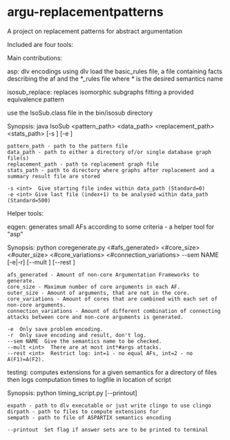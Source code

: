 # argu-replacementpatterns
A project on replacement patterns for abstract argumentation

Included are four tools:

Main contributions:

asp:
dlv encodings
using dlv load the basic_rules file, a file containing facts describing the af and the *_rules file where * is the desired semantics name

isosub_replace:
replaces isomorphic subgraphs fitting a provided equivalence pattern

use the IsoSub.class file in the bin/isosub directory

Synopsis: java IsoSub <pattern_path> <data_path> <replacement_path> <stats_path> [-s <int>] [-e <int>]

	pattern_path - path to the pattern file
	data_path - path to either a directory of/or single database graph file(s)
	replacement_path - path to replacement graph file
	stats_path - path to directory where graphs after replacement and a summary result file are stored
	
	-s <int>  Give starting file index within data_path (Standard=0)
	-e <int> Give last file (index+1) to be analysed within data_path (Standard=500)

Helper tools:

eqgen:
generates small AFs according to some criteria - a helper tool for "asp"

Synopsis: python coregenerate.py <#afs_generated> <#core_size> <#outer_size>  <#core_variations> <#connection_variations> --sem NAME [-e|-r] [--mult <int>] [--rest <int>]

	afs_generated - Amount of non-core Argumentation Frameworks to generate.
	core_size - Maximum number of core arguments in each AF.
	outer_size - Amount of arguments, that are not in the core.
	core_variations - Amount of cores that are combined with each set of non-core arguments.
	connection_variations - Amount of different combination of connecting attacks between core and non-core arguments is generated.
	
	-e  Only save problem encoding.
	-r  Only save encoding and result, don't log.
	--sem NAME  Give the semantics name to be checked.
	--mult <int>  There are at most int*#args attacks.
	--rest <int>  Restrict log: int=1 - no equal AFs, int=2 - no A(F1)=A(F2).
	
testing:
computes extensions for a given semantics for a directory of files
then logs computation times to logfile in location of script

Synopsis: python timing_script.py <expath> <dirpath> <sempath> [--printout]

	expath - path to dlv executable or just write clingo to use clingo
	dirpath - path to files to compute extensions for
	sempath - path to file of ASPARTIX semantics encoding
	
	--printout  Set flag if answer sets are to be printed to terminal
